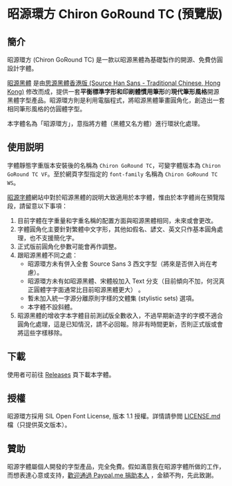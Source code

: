 昭源環方 Chiron GoRound TC (預覽版)
=======================

## 簡介

昭源環方 (Chiron GoRound TC) 是一款以昭源黑體為基礎製作的開源、免費仿圓設計字體。

[昭源黑體](https://github.com/chiron-fonts/chiron-hei-hk/)
是由[思源黑體香港版 (Source Han Sans - Traditional Chinese, Hong Kong)](https://github.com/adobe-fonts/source-han-sans)
修改而成，提供一套**平衡標準字形和印刷體慣用筆形**的**現代筆形風格**開源黑體字型產品。昭源環方則是利用電腦程式，將昭源黑體筆畫圓角化，創造出一套相同筆形風格的仿圓體字型。

本字體名為「昭源環方」，意指將方體（黑體又名方體）進行環狀化處理。

## 使用説明

字體靜態字重版本安裝後的名稱為 `Chiron GoRound TC`，可變字體版本為 `Chiron GoRound TC VF`。至於網頁字型指定的 `font-family` 名稱為 `Chiron GoRound TC WS`。

[昭源字體](https://chiron-fonts.github.io/)網站中對於昭源黑體的説明大致適用於本字體，惟由於本字體尚在預覽階段，請留意以下事項：

1. 目前字體在字重量和字重名稱的配置方面與昭源黑體相同，未來或會更改。
2. 字體圓角化主要針對繁體中文字形，其他如假名、諺文、英文只作基本圓角處理，也不支援簡化字。
3. 正式版前圓角化參數可能會再作調整。
4. 跟昭源黑體不同之處：
    - 昭源環方未有併入全套 Source Sans 3 西文字型（將來是否併入尚在考慮）。
    - 昭源環方未有如昭源黑體、宋體般加入 Text 分支（目前傾向不加，何況真正圓體字字面通常比目前昭源黑體更大）
      。
    - 暫未加入統一字源分離原則字樣的文體集 (stylistic sets) 選項。
    - 本字體不設斜體。
5. 昭源黑體的增收字本字體目前測試版全數收入，不過早期新造字的字模不適合圓角化處理，這是已知情況，請不必回報。除非有時間更新，否則正式版或會將這些字樣移除。

## 下載

使用者可前往 [Releases](https://github.com/chiron-fonts/chiron-go-round-tc/releases) 頁下載本字體。

## 授權

昭源環方採用 SIL Open Font License, 版本 1.1 授權。詳情請參閲 [LICENSE.md](LICENSE.md) 檔（只提供英文版本）。

## 贊助

昭源字體屬個人開發的字型產品，完全免費。假如滿意我在昭源字體所做的工作，而想表達心意或支持，[歡迎通過 Paypal.me 捐助本人](https://www.paypal.com/paypalme/tamcyhk)
，金額不拘，先此致謝。
